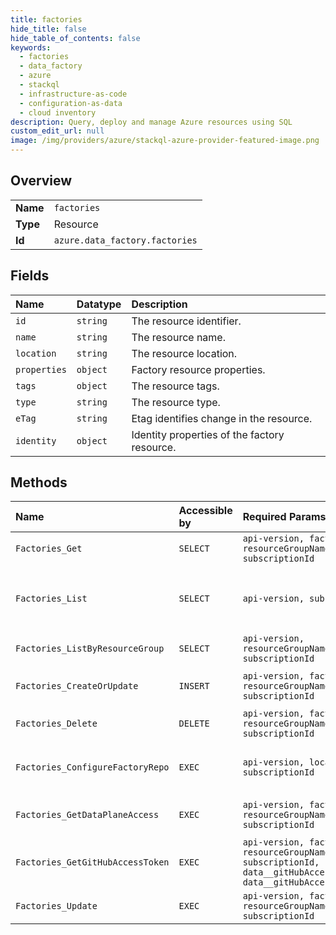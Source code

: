 ```yaml
---
title: factories
hide_title: false
hide_table_of_contents: false
keywords:
  - factories
  - data_factory
  - azure    
  - stackql
  - infrastructure-as-code
  - configuration-as-data
  - cloud inventory
description: Query, deploy and manage Azure resources using SQL
custom_edit_url: null
image: /img/providers/azure/stackql-azure-provider-featured-image.png
---
```

  
    

## Overview
<table><tbody>
<tr><td><b>Name</b></td><td><code>factories</code></td></tr>
<tr><td><b>Type</b></td><td>Resource</td></tr>
<tr><td><b>Id</b></td><td><code>azure.data_factory.factories</code></td></tr>
</tbody></table>

## Fields
| Name | Datatype | Description |
|:-----|:---------|:------------|
| `id` | `string` | The resource identifier. |
| `name` | `string` | The resource name. |
| `location` | `string` | The resource location. |
| `properties` | `object` | Factory resource properties. |
| `tags` | `object` | The resource tags. |
| `type` | `string` | The resource type. |
| `eTag` | `string` | Etag identifies change in the resource. |
| `identity` | `object` | Identity properties of the factory resource. |
## Methods
| Name | Accessible by | Required Params | Description |
|:-----|:--------------|:----------------|:------------|
| `Factories_Get` | `SELECT` | `api-version, factoryName, resourceGroupName, subscriptionId` | Gets a factory. |
| `Factories_List` | `SELECT` | `api-version, subscriptionId` | Lists factories under the specified subscription. |
| `Factories_ListByResourceGroup` | `SELECT` | `api-version, resourceGroupName, subscriptionId` | Lists factories. |
| `Factories_CreateOrUpdate` | `INSERT` | `api-version, factoryName, resourceGroupName, subscriptionId` | Creates or updates a factory. |
| `Factories_Delete` | `DELETE` | `api-version, factoryName, resourceGroupName, subscriptionId` | Deletes a factory. |
| `Factories_ConfigureFactoryRepo` | `EXEC` | `api-version, locationId, subscriptionId` | Updates a factory's repo information. |
| `Factories_GetDataPlaneAccess` | `EXEC` | `api-version, factoryName, resourceGroupName, subscriptionId` | Get Data Plane access. |
| `Factories_GetGitHubAccessToken` | `EXEC` | `api-version, factoryName, resourceGroupName, subscriptionId, data__gitHubAccessCode, data__gitHubAccessTokenBaseUrl` | Get GitHub Access Token. |
| `Factories_Update` | `EXEC` | `api-version, factoryName, resourceGroupName, subscriptionId` | Updates a factory. |
